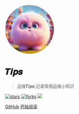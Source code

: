 <img width="160px" style="border-radius: 50%" bor src="style/head_portrait.png">

# 𝑻𝒊𝒑𝒔
> 运维𝑻𝒊𝒑𝒔,记录常用运维小知识

[![stars](https://badgen.net/github/stars/Fangzhongpeng/Fangzhongpeng.github.io?color=4ab8a1)](https://github.com/Fangzhongpeng/Fangzhongpeng.github.io)
[![forks](https://badgen.net/github/forks/Fangzhongpeng/Fangzhongpeng.github.io?color=4ab8a1)](https://github.com/Fangzhongpeng/Fangzhongpeng.github.io)
![](https://img.shields.io/badge/%E6%91%B8%E9%B1%BC-%E7%A8%8B%E5%BA%8F%E5%91%98-green)

<span id="busuanzi_container_site_pv" style='display:none'>
    ???? 本站总访问量：<span id="busuanzi_value_site_pv"></span> 次
</span>
<span id="busuanzi_container_site_uv" style='display:none'>
    | ????♂️ 本站总访客数：<span id="busuanzi_value_site_uv"></span> 人
</span>


[GitHub](https://github.com/Fangzhongpeng/Fangzhongpeng.github.io)
[开始阅读](?id=中文文档)
